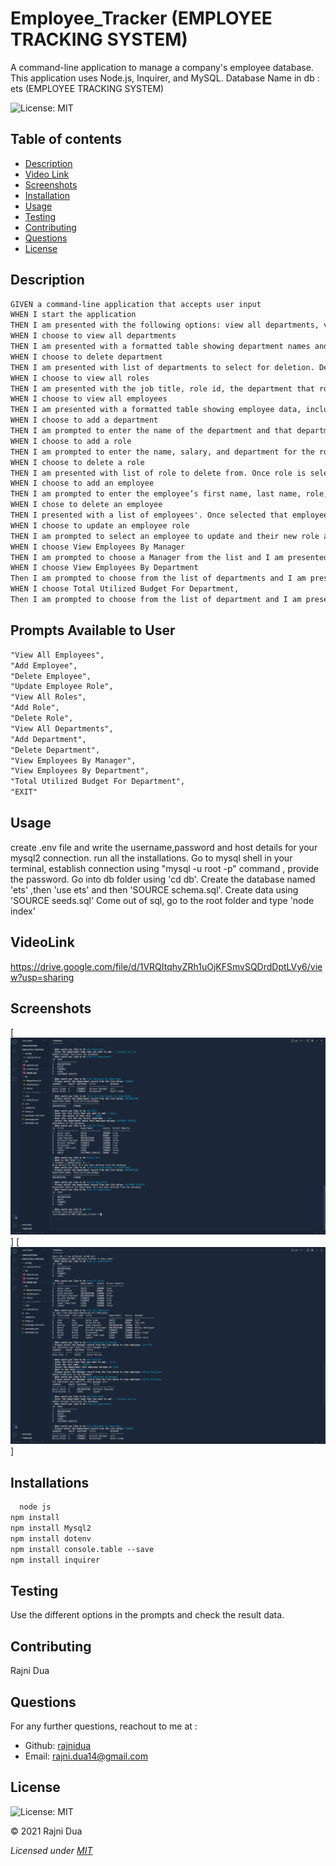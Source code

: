 # Employee_Tracker (EMPLOYEE TRACKING SYSTEM)
A command-line application to manage a company's employee database. This application uses Node.js, Inquirer, and MySQL.
Database Name in db : ets (EMPLOYEE TRACKING SYSTEM)


  ![License: MIT](https://img.shields.io/badge/License-MIT-yellow.svg)

 
  ## Table of contents
  - [Description](#Description)
  - [Video Link](#VideoLink)
  - [Screenshots](#Screenshots)
  - [Installation](#Installations)
  - [Usage](#Usage)
  - [Testing](#Testing)
  - [Contributing](#Contributing)
  - [Questions](#Questions)
  - [License](#License)
  

  ## Description
  ```md
GIVEN a command-line application that accepts user input
WHEN I start the application
THEN I am presented with the following options: view all departments, view all roles, view all employees, add a department, add a role, add an employee, and update an employee role,View Employees By Manager,View Employees By Department,Total Utilized Budget For Department,EXIT
WHEN I choose to view all departments
THEN I am presented with a formatted table showing department names and department ids
WHEN I choose to delete department
THEN I am presented with list of departments to select for deletion. Department record is deleted if there are no associated employee or role records
WHEN I choose to view all roles
THEN I am presented with the job title, role id, the department that role belongs to, and the salary for that role
WHEN I choose to view all employees
THEN I am presented with a formatted table showing employee data, including employee ids, first names, last names, job titles, departments, salaries, and managers that the employees report to.
WHEN I choose to add a department
THEN I am prompted to enter the name of the department and that department is added to the database
WHEN I choose to add a role
THEN I am prompted to enter the name, salary, and department for the role and that role is added to the database
WHEN I choose to delete a role
THEN I am presented with list of role to delete from. Once role is selected it is delete from database if there are no associated employee records
WHEN I choose to add an employee
THEN I am prompted to enter the employee’s first name, last name, role, and manager, and that employee is added to the database
WHEN I chose to delete an employee
THEN I presented with a list of employees'. Once selected that employee record gets deleted from the database if there are no other employee records for which this employee is a manager.
WHEN I choose to update an employee role
THEN I am prompted to select an employee to update and their new role and this information is updated in the database 
WHEN I choose View Employees By Manager
THEN I am prompted to choose a Manager from the list and I am presented with all the employees who directly report to that manager.
WHEN I choose View Employees By Department
Then I am prompted to choose from the list of departments and I am presented with the employee records in that department.
WHEN I choose Total Utilized Budget For Department,
Then I am prompted to choose from the list of department and I am presented with the total utilized budget for that department.
```
## Prompts Available to User
  ```md
"View All Employees",
"Add Employee",
"Delete Employee",
"Update Employee Role",
"View All Roles",
"Add Role",
"Delete Role",
"View All Departments",
"Add Department",
"Delete Department",
"View Employees By Manager",
"View Employees By Department",
"Total Utilized Budget For Department",
"EXIT"
  ```

  ## Usage
  create .env file and write the username,password and host details for your mysql2 connection.
  run all the installations.
  Go to mysql shell in your terminal, establish connection using "mysql -u root -p" command , provide the password.
  Go into db folder using 'cd db'. Create the database named 'ets' ,then 'use ets' and then 'SOURCE schema.sql'.
  Create data using 'SOURCE seeds.sql'
  Come out of sql, go to the root folder and type 'node index'


## VideoLink
  https://drive.google.com/file/d/1VRQItqhyZRh1uOjKFSmvSQDrdDptLVy6/view?usp=sharing 


## Screenshots
  [![screenshot1](/assets/Employee_Tracking_System_1.png)]
[![screenshot2](/assets/Employee_Tracking_System_2.png)] 

## Installations
  ```md
    node js
  npm install
  npm install Mysql2
  npm install dotenv
  npm install console.table --save
  npm install inquirer
  ``` 

  ## Testing
  Use the different options in the prompts and check the result data. 

  ## Contributing
  Rajni Dua

  ## Questions
  For any further questions, reachout to me at :
  - Github: [rajnidua](https://github.com/rajnidua)
  - Email: rajni.dua14@gmail.com

## License
    
![License: MIT](https://img.shields.io/badge/License-MIT-yellow.svg)
  
&copy;  2021  Rajni Dua
    
*Licensed under [MIT](./license)*

